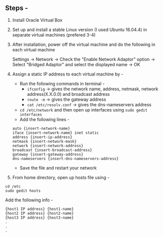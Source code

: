 ## Steps - 
1. Install Oracle Virtual Box
2. Set up and install a stable Linux version (I used Ubuntu 16.04.4) in separate virtual machines (prefered 3-4)
3. After installation, power off the virtual machine and do the following in each virtual machine

      Settings -> Network -> Check the "Enable Network Adaptor" option -> Select "Bridged Adaptor" and select the displayed name -> OK
      
4. Assign a static IP address to each virtual machine by - 
    - Run the following commands in terminal -
        - `ifconfig` -> gives the network name, address, netmask, network address(X.X.0.0) and broadcast address
        - `route -m` ->  gives the gateway address
        - `cat /etc/resolv.conf` -> gives the dns-nameservers address
    - `cd /etc/network` and then open up interfaces using `sudo gedit interfaces`
    - Add the following lines -     
    ```
    auto {insert-network-name}
    iface {insert-network-name} inet static
    address {insert-ip-address}
    netmask {insert-network-mask}
    network {insert-network-address}
    broadcast {insert-broadcast-address}
    gateway {insert-gateway-address}
    dns-nameservers {insert-dns-nameservers-address}
    ```
    - Save the file and restart your network 
5. From home directory, open up hosts file using - 
```
cd /etc
sudo gedit hosts
```
   Add the following info - 
```
{host1 IP address} {host1-name} 
{host2 IP address} {host2-name} 
{host3 IP address} {host3-name} 
.
.
.
```
